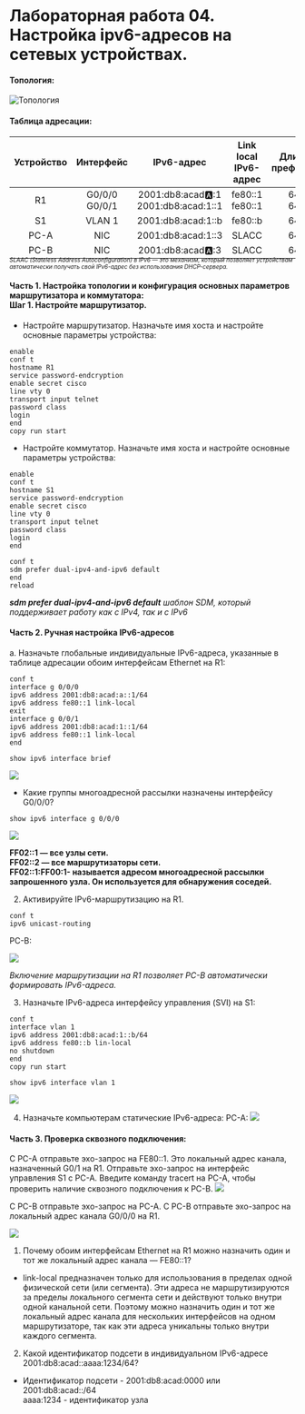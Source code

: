 # Лабораторная работа 04. Настройка ipv6-адресов на сетевых устройствах.

#### Топология:
![Топология](scrn/топология.png)

#### Таблица адресации:

| Устройство | Интерфейс    |IPv6-адрес    |Link local IPv6-адрес    | Длина префикса    | Шлюз по умолчанию     |
|:------------------:|:--------------:|:------:|:------:|:------:|:--------:|
R1 | G0/0/0 G0/0/1 | 2001:db8:acad:a::1 2001:db8:acad:1::1 |fe80::1<br> fe80::1 | 64<br>64| -| 
S1  |VLAN 1|2001:db8:acad:1::b|fe80::b|64|-|
PC-A|NIC|2001:db8:acad:1::3|SLACC|64|fe80::1|
PC-B|NIC|2001:db8:acad:a::3|SLACC|64|fe80::1|
 
 _<p style="margin-top: -20px;"><small style="font-size: 10px;">SLAAC (Stateless Address Autoconfiguration) в IPv6 — это механизм, который позволяет устройствам автоматически получать свой IPv6-адрес без использования DHCP-сервера.</small></p>_

#### **Часть 1. Настройка топологии и конфигурация основных параметров маршрутизатора и коммутатора:**<br>  Шаг 1. Настройте маршрутизатор.

*  Настройте маршрутизатор. Назначьте имя хоста и настройте основные параметры устройства:

```
enable
conf t
hostname R1
service password-endcryption
enable secret cisco
line vty 0
transport input telnet
password class
login
end
copy run start
```
*  Настройте коммутатор. Назначьте имя хоста и настройте основные параметры устройства:
```
enable 
conf t
hostname S1
service password-endcryption
enable secret cisco
line vty 0
transport input telnet
password class
login
end
```
```
conf t
sdm prefer dual-ipv4-and-ipv6 default
end
reload
```
 _**sdm prefer dual-ipv4-and-ipv6 default** шаблон SDM, который поддерживает работу как с IPv4, так и с IPv6_

#### **Часть 2. Ручная настройка IPv6-адресов**
 a.	Назначьте глобальные индивидуальные IPv6-адреса, указанные в таблице адресации обоим интерфейсам Ethernet на R1:
 ```
 conf t
 interface g 0/0/0
 ipv6 address 2001:db8:acad:a::1/64
 ipv6 address fe80::1 link-local
 exit
 interface g 0/0/1
 ipv6 address 2001:db8:acad:1::1/64
 ipv6 address fe80::1 link-local
 end
 ```
 ```
 show ipv6 interface brief
 ```
 ![](scrn/R1ip.png)

 - Какие группы многоадресной рассылки назначены интерфейсу G0/0/0?

```
show ipv6 interface g 0/0/0 
```
![](scrn/R1m.png)



 **FF02::1 — все узлы сети.<br> 
FF02::2 — все маршрутизаторы сети.<br>FF02::1:FF00:1- называется адресом многоадресной рассылки запрошенного узла. Он используется для обнаружения соседей.**


2. Активируйте IPv6-маршрутизацию на R1.
```
conf t
ipv6 unicast-routing
```
PC-B:

![](scrn/PC-B.png)

_Включение маршрутизации на R1 позволяет PC-B автоматически формировать IPv6-адреса._

3. Назначьте IPv6-адреса интерфейсу управления (SVI) на S1:
```
conf t
interface vlan 1
ipv6 address 2001:db8:acad:1::b/64
ipv6 address fe80::b lin-local
no shutdown
end
copy run start
```
```
show ipv6 interface vlan 1
```
![](scrn/S1v.png)

4. Назначьте компьютерам статические IPv6-адреса:
PC-A:
![](scrn/PC-A.png)

#### Часть 3. Проверка сквозного подключения:
С PC-A отправьте эхо-запрос на FE80::1. Это локальный адрес канала, назначенный G0/1 на R1.
Отправьте эхо-запрос на интерфейс управления S1 с PC-A.
Введите команду tracert на PC-A, чтобы проверить наличие сквозного подключения к PC-B.
![](scrn/PC-Aping.png)

С PC-B отправьте эхо-запрос на PC-A.
С PC-B отправьте эхо-запрос на локальный адрес канала G0/0/0 на R1.

![](scrn/PC-Bping.png)

1.	Почему обоим интерфейсам Ethernet на R1 можно назначить один и тот же локальный адрес канала — FE80::1?
* link-local предназначен только для использования в пределах одной физической сети (или сегмента). Эти адреса не маршрутизируются за пределы локального сегмента сети и действуют только внутри одной канальной сети. Поэтому можно назначить один и тот же локальный адрес канала для нескольких интерфейсов на одном маршрутизаторе, так как эти адреса уникальны только внутри каждого сегмента.

2.	Какой идентификатор подсети в индивидуальном IPv6-адресе 2001:db8:acad::aaaa:1234/64?
* Идентификатор подсети - 2001:db8:acad:0000 или 2001:db8:acad::/64<br>
 aaaa:1234 - идентификатор узла 
